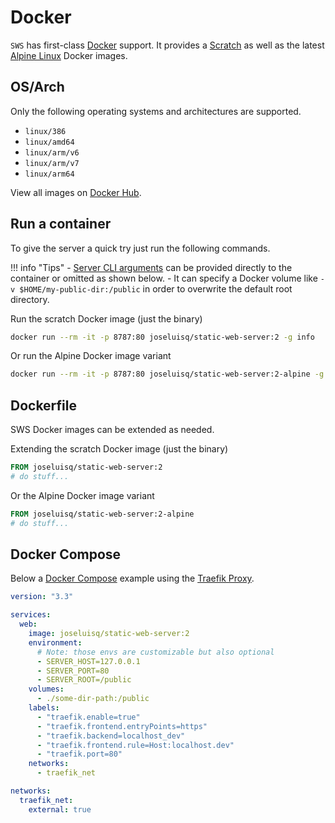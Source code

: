 # Docker

`SWS` has first-class [Docker](https://docs.docker.com/get-started/overview/) support. It provides a [Scratch](https://hub.docker.com/_/scratch) as well as the latest [Alpine Linux](https://hub.docker.com/_/alpine) Docker images.

## OS/Arch

Only the following operating systems and architectures are supported.

- `linux/386`
- `linux/amd64`
- `linux/arm/v6`
- `linux/arm/v7`
- `linux/arm64`

View all images on [Docker Hub](https://hub.docker.com/r/joseluisq/static-web-server/).

## Run a container

To give the server a quick try just run the following commands.

!!! info "Tips"
    - [Server CLI arguments](/configuration/command-line-arguments/) can be provided directly to the container or omitted as shown below.
    - It can specify a Docker volume like `-v $HOME/my-public-dir:/public` in order to overwrite the default root directory.

Run the scratch Docker image (just the binary)

```sh
docker run --rm -it -p 8787:80 joseluisq/static-web-server:2 -g info
```

Or run the Alpine Docker image variant

```sh
docker run --rm -it -p 8787:80 joseluisq/static-web-server:2-alpine -g info
```

## Dockerfile

SWS Docker images can be extended as needed.

Extending the scratch Docker image (just the binary)

```Dockerfile
FROM joseluisq/static-web-server:2
# do stuff...
```

Or the Alpine Docker image variant

```Dockerfile
FROM joseluisq/static-web-server:2-alpine
# do stuff...
```

## Docker Compose

Below a [Docker Compose](https://docs.docker.com/compose/) example using the [Traefik Proxy](https://traefik.io/traefik/).

```yaml
version: "3.3"

services:
  web:
    image: joseluisq/static-web-server:2
    environment:
      # Note: those envs are customizable but also optional
      - SERVER_HOST=127.0.0.1
      - SERVER_PORT=80
      - SERVER_ROOT=/public
    volumes:
      - ./some-dir-path:/public
    labels:
      - "traefik.enable=true"
      - "traefik.frontend.entryPoints=https"
      - "traefik.backend=localhost_dev"
      - "traefik.frontend.rule=Host:localhost.dev"
      - "traefik.port=80"
    networks:
      - traefik_net

networks:
  traefik_net:
    external: true
```
